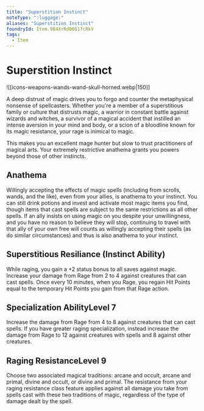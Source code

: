 ```yaml
---
title: "Superstition Instinct"
noteType: ":luggage:"
aliases: "Superstition Instinct"
foundryId: Item.9B4XrRdD0G1fcRkV
tags:
  - Item
---
```


# Superstition Instinct
![[icons-weapons-wands-wand-skull-horned.webp|150]]

A deep distrust of magic drives you to forgo and counter the metaphysical nonsense of spellcasters. Whether you're a member of a superstitious family or culture that distrusts magic, a warrior in constant battle against wizards and witches, a survivor of a magical accident that instilled an intense aversion in your mind and body, or a scion of a bloodline known for its magic resistance, your rage is inimical to magic.

This makes you an excellent mage hunter but slow to trust practitioners of magical arts. Your extremely restrictive anathema grants you powers beyond those of other instincts.

## Anathema

Willingly accepting the effects of magic spells (including from scrolls, wands, and the like), even from your allies, is anathema to your instinct. You can still drink potions and invest and activate most magic items you find, though items that cast spells are subject to the same restrictions as all other spells. If an ally insists on using magic on you despite your unwillingness, and you have no reason to believe they will stop, continuing to travel with that ally of your own free will counts as willingly accepting their spells (as do similar circumstances) and thus is also anathema to your instinct.

## Superstitious Resiliance (Instinct Ability)

While raging, you gain a +2 status bonus to all saves against magic. Increase your damage from Rage from 2 to 4 against creatures that can cast spells. Once every 10 minutes, when you Rage, you regain Hit Points equal to the temporary Hit Points you gain from that Rage action.

## Specialization AbilityLevel 7

Increase the damage from Rage from 4 to 8 against creatures that can cast spells. If you have greater raging specialization, instead increase the damage from Rage to 12 against creatures with spells and 8 against other creatures.

## Raging ResistanceLevel 9

Choose two associated magical traditions: arcane and occult, arcane and primal, divine and occult, or divine and primal. The resistance from your raging resistance class feature applies against all damage you take from spells cast with these two traditions of magic, regardless of the type of damage dealt by the spell.
